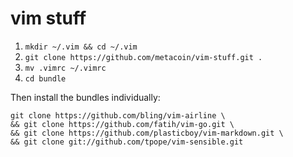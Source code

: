 # vim stuff

1. `mkdir ~/.vim && cd ~/.vim`
2. `git clone https://github.com/metacoin/vim-stuff.git .`
3. `mv .vimrc ~/.vimrc`
4. `cd bundle`

Then install the bundles individually:

```
git clone https://github.com/bling/vim-airline \
&& git clone https://github.com/fatih/vim-go.git \
&& git clone https://github.com/plasticboy/vim-markdown.git \
&& git clone git://github.com/tpope/vim-sensible.git
```
